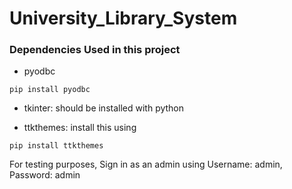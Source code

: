 # University_Library_System

### Dependencies Used in this project

* pyodbc
```
pip install pyodbc
```

* tkinter: should be installed with python

* ttkthemes: install this using
```
pip install ttkthemes
```

For testing purposes, Sign in as an admin using Username: admin, Password: admin
